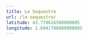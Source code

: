 ```yaml
---
title: Le Sequestre
url: /le-sequestre/
latitude: 43.778616500000005
longitude: 1.6941788000000002
---
```

